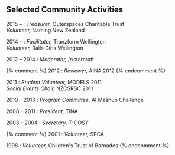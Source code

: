 ## Selected Community Activities

2015 &ndash;
: _Treasurer,_
  Outerspaces Charitable Trust
  <br>
  _Volunteer,_
  Naming New Zealand

2014 &ndash;
: _Facilitator,_
  Tranzform Wellington
  <br>
  _Volunteer,_
  Rails Girls Wellington

2012 &ndash; 2014
: _Moderator,_
  /r/starcraft

{% comment %}
2012
: _Reviewer,_
  AINA 2012
{% endcomment %}

2011
: _Student Volunteer,_
  MODELS 2011
  <br>
  _Social Events Chair,_
  NZCSRSC 2011

2010 &ndash; 2013
: _Program Committee,_
  AI Mashup Challenge

2008 &ndash; 2011
: _President,_
  TINA

2003 &ndash; 2004
: _Secretary,_
  T-COSY

{% comment %}
2001
: _Volunteer,_
  SPCA

1998
: _Volunteer,_
  Children's Trust of Barnados
{% endcomment %}
